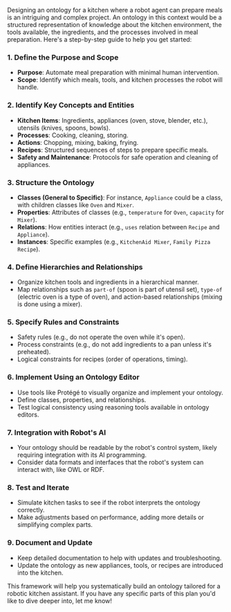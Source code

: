 Designing an ontology for a kitchen where a robot agent can prepare meals is an intriguing and complex project. An ontology in this context would be a structured representation of knowledge about the kitchen environment, the tools available, the ingredients, and the processes involved in meal preparation. Here's a step-by-step guide to help you get started:

### 1. Define the Purpose and Scope
- **Purpose**: Automate meal preparation with minimal human intervention.
- **Scope**: Identify which meals, tools, and kitchen processes the robot will handle.

### 2. Identify Key Concepts and Entities
- **Kitchen Items**: Ingredients, appliances (oven, stove, blender, etc.), utensils (knives, spoons, bowls).
- **Processes**: Cooking, cleaning, storing.
- **Actions**: Chopping, mixing, baking, frying.
- **Recipes**: Structured sequences of steps to prepare specific meals.
- **Safety and Maintenance**: Protocols for safe operation and cleaning of appliances.

### 3. Structure the Ontology
- **Classes (General to Specific)**: For instance, `Appliance` could be a class, with children classes like `Oven` and `Mixer`.
- **Properties**: Attributes of classes (e.g., `temperature` for `Oven`, `capacity` for `Mixer`).
- **Relations**: How entities interact (e.g., `uses` relation between `Recipe` and `Appliance`).
- **Instances**: Specific examples (e.g., `KitchenAid Mixer`, `Family Pizza Recipe`).

### 4. Define Hierarchies and Relationships
- Organize kitchen tools and ingredients in a hierarchical manner.
- Map relationships such as `part-of` (spoon is part of utensil set), `type-of` (electric oven is a type of oven), and action-based relationships (mixing is done using a mixer).

### 5. Specify Rules and Constraints
- Safety rules (e.g., do not operate the oven while it's open).
- Process constraints (e.g., do not add ingredients to a pan unless it's preheated).
- Logical constraints for recipes (order of operations, timing).

### 6. Implement Using an Ontology Editor
- Use tools like Protégé to visually organize and implement your ontology.
- Define classes, properties, and relationships.
- Test logical consistency using reasoning tools available in ontology editors.

### 7. Integration with Robot's AI
- Your ontology should be readable by the robot's control system, likely requiring integration with its AI programming.
- Consider data formats and interfaces that the robot's system can interact with, like OWL or RDF.

### 8. Test and Iterate
- Simulate kitchen tasks to see if the robot interprets the ontology correctly.
- Make adjustments based on performance, adding more details or simplifying complex parts.

### 9. Document and Update
- Keep detailed documentation to help with updates and troubleshooting.
- Update the ontology as new appliances, tools, or recipes are introduced into the kitchen.

This framework will help you systematically build an ontology tailored for a robotic kitchen assistant. If you have any specific parts of this plan you'd like to dive deeper into, let me know!